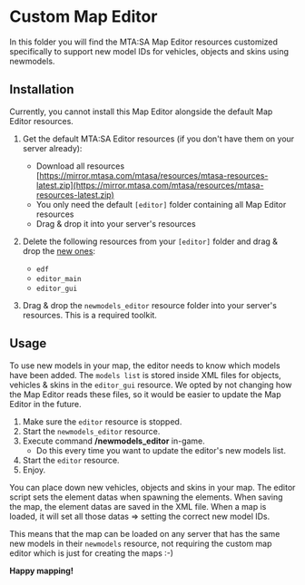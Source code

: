 # Custom Map Editor

In this folder you will find the MTA:SA Map Editor resources customized specifically to support new model IDs for vehicles, objects and skins using newmodels.

## Installation

Currently, you cannot install this Map Editor alongside the default Map Editor resources.

1. Get the default MTA:SA Editor resources (if you don't have them on your server already):
    * Download all resources [https://mirror.mtasa.com/mtasa/resources/mtasa-resources-latest.zip](https://mirror.mtasa.com/mtasa/resources/mtasa-resources-latest.zip)
    * You only need the default `[editor]` folder containing all Map Editor resources
    * Drag & drop it into your server's resources

2. Delete the following resources from your `[editor]` folder and drag & drop the [new ones](/\[editor_custom\]/[\editor\]):
    * `edf`
    * `editor_main`
    * `editor_gui`

3. Drag & drop the `newmodels_editor` resource folder into your server's resources. This is a required toolkit.

## Usage

To use new models in your map, the editor needs to know which models have been added. The `models list` is stored inside XML files for objects, vehicles & skins in the `editor_gui` resource. We opted by not changing how the Map Editor reads these files, so it would be easier to update the Map Editor in the future.

1. Make sure the `editor` resource is stopped.
2. Start the `newmodels_editor` resource.
3. Execute command **/newmodels_editor** in-game.
   * Do this every time you want to update the editor's new models list.
4. Start the `editor` resource.
5. Enjoy.

You can place down new vehicles, objects and skins in your map. The editor script sets the element datas when spawning the elements.
When saving the map, the element datas are saved in the XML file. When a map is loaded, it will set all those datas => setting the correct new model IDs.

This means that the map can be loaded on any server that has the same new models in their `newmodels` resource, not requiring the custom map editor which is just for creating the maps :-)

**Happy mapping!**
